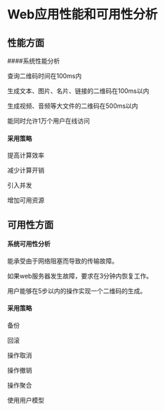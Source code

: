 # Web应用性能和可用性分析

## 性能方面

####系统性能分析 

查询二维码时间在100ms内

生成文本、图片、名片、链接的二维码在100ms以内

生成视频、音频等大文件的二维码在500ms以内

能同时允许1万个用户在线访问



#### 采用策略

提高计算效率

减少计算开销

引入并发

增加可用资源



## 可用性方面

####  系统可用性分析

能承受由于网络阻塞而导致的传输故障。

如果web服务器发生故障，要求在3分钟内恢复工作。

用户能够在5步以内的操作实现一个二维码的生成。



#### 采用策略

备份

回滚

操作取消

操作撤销

操作聚合

使用用户模型

